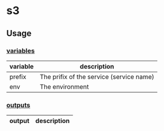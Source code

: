 # s3

## Usage

### [variables](./variables.tf)

| variable | description                              |
| -------- | ---------------------------------------- |
| prefix   | The prifix of the service (service name) |
| env      | The environment                          |

### [outputs](./outputs.tf)

| output | description |
| ------ | ----------- |
